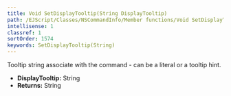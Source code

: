 ```yaml
---
title: Void SetDisplayTooltip(String DisplayTooltip)
path: /EJScript/Classes/NSCommandInfo/Member functions/Void SetDisplayTooltip(String p_0)
intellisense: 1
classref: 1
sortOrder: 1574
keywords: SetDisplayTooltip(String)
---
```



Tooltip string associate with the command - can be a literal or a tooltip hint.



* **DisplayTooltip:** String
* **Returns:** String


